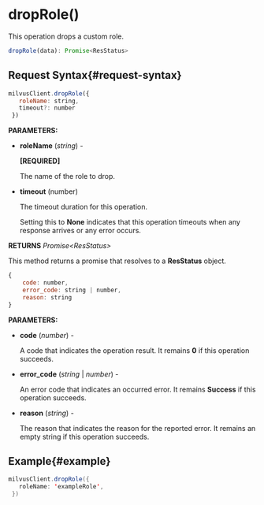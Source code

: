 # dropRole()

This operation drops a custom role.

```javascript
dropRole(data): Promise<ResStatus>
```

## Request Syntax{#request-syntax}

```javascript
milvusClient.dropRole({
   roleName: string,
   timeout?: number
 })
```

**PARAMETERS:**

- **roleName** (*string*) -

    **[REQUIRED]**

    The name of the role to drop.

- **timeout** (number)  

    The timeout duration for this operation. 

    Setting this to **None** indicates that this operation timeouts when any response arrives or any error occurs.

**RETURNS** *Promise\<ResStatus>*

This method returns a promise that resolves to a **ResStatus** object.

```javascript
{
    code: number,
    error_code: string | number,
    reason: string
}
```

**PARAMETERS:**

- **code** (*number*) -

    A code that indicates the operation result. It remains **0** if this operation succeeds.

- **error_code** (*string* | *number*) -

    An error code that indicates an occurred error. It remains **Success** if this operation succeeds. 

- **reason** (*string*) - 

    The reason that indicates the reason for the reported error. It remains an empty string if this operation succeeds.

## Example{#example}

```java
milvusClient.dropRole({
   roleName: 'exampleRole',
 })
```


